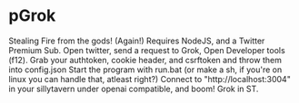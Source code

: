 # pGrok
Stealing Fire from the gods! (Again!)
Requires NodeJS, and a Twitter Premium Sub.
Open twitter, send a request to Grok, Open Developer tools (f12). Grab your authtoken, cookie header, and csrftoken and throw them into config.json
Start the program with run.bat (or make a sh, if you're on linux you can handle that, atleast right?)
Connect to "http://localhost:3004" in your sillytavern under openai compatible, and boom! Grok in ST. 
